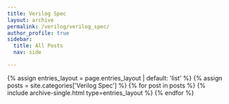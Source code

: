 ```yaml
---
title: Verilog Spec
layout: archive
permalink: /verilog/verilog_spec/
author_profile: true
sidebar:
  title: All Posts
  nav: side

---
```


{% assign entries_layout = page.entries_layout | default: 'list' %}
{% assign posts = site.categories['Verilog Spec'] %}
{% for post in posts %} {% include archive-single.html type=entries_layout %} {% endfor %}